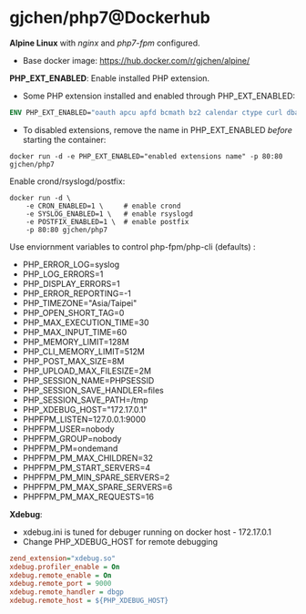# gjchen/php7@Dockerhub
**Alpine Linux** with *nginx* and *php7-fpm* configured.
* Base docker image: https://hub.docker.com/r/gjchen/alpine/

**PHP_EXT_ENABLED**: Enable installed PHP extension.
* Some PHP extension installed and enabled through PHP_EXT_ENABLED:
```Dockerfile
ENV	PHP_EXT_ENABLED="oauth apcu apfd bcmath bz2 calendar ctype curl dba dom enchant exif ftp gd geoip gettext gmp http iconv igbinary imagick imap intl ldap mcrypt memcache memcached mongodb msgpack mssql mysql mysqli odbc opcache openssl pcntl pdo pdo_dblib pdo_mysql pdo_odbc pdo_pgsql pdo_sqlite pgsql phar posix propro pspell raphf shmop snmp sqlite3 sysvmsg sysvsem sysvshm xdebug xml wddx xmlreader xmlrpc xsl zip zlib"
```
* To disabled extensions, remove the name in PHP_EXT_ENABLED *before* starting the container:
```
docker run -d -e PHP_EXT_ENABLED="enabled extensions name" -p 80:80 gjchen/php7
```
Enable crond/rsyslogd/postfix:
```
docker run -d \
    -e CRON_ENABLED=1 \		# enable crond
    -e SYSLOG_ENABLED=1 \	# enable rsyslogd
    -e POSTFIX_ENABLED=1 \	# enable postfix
    -p 80:80 gjchen/php7
```

Use enviornment variables to control php-fpm/php-cli (defaults) :
*  PHP_ERROR_LOG=syslog
*  PHP_LOG_ERRORS=1
*  PHP_DISPLAY_ERRORS=1
*  PHP_ERROR_REPORTING=-1
*  PHP_TIMEZONE="Asia/Taipei"
*  PHP_OPEN_SHORT_TAG=0
*  PHP_MAX_EXECUTION_TIME=30
*  PHP_MAX_INPUT_TIME=60
*  PHP_MEMORY_LIMIT=128M
*  PHP_CLI_MEMORY_LIMIT=512M
*  PHP_POST_MAX_SIZE=8M
*  PHP_UPLOAD_MAX_FILESIZE=2M
*  PHP_SESSION_NAME=PHPSESSID
*  PHP_SESSION_SAVE_HANDLER=files
*  PHP_SESSION_SAVE_PATH=/tmp
*  PHP_XDEBUG_HOST="172.17.0.1"
*  PHPFPM_LISTEN=127.0.0.1:9000
*  PHPFPM_USER=nobody
*  PHPFPM_GROUP=nobody
*  PHPFPM_PM=ondemand
*  PHPFPM_PM_MAX_CHILDREN=32
*  PHPFPM_PM_START_SERVERS=4
*  PHPFPM_PM_MIN_SPARE_SERVERS=2
*  PHPFPM_PM_MAX_SPARE_SERVERS=6
*  PHPFPM_PM_MAX_REQUESTS=16

**Xdebug**: 
* xdebug.ini is tuned for debuger running on docker host - 172.17.0.1
* Change PHP_XDEBUG_HOST for remote debugging
```ini
zend_extension="xdebug.so"
xdebug.profiler_enable = On
xdebug.remote_enable = On
xdebug.remote_port = 9000
xdebug.remote_handler = dbgp
xdebug.remote_host = ${PHP_XDEBUG_HOST}
```  
